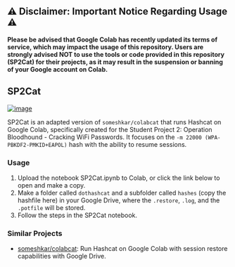 ## ⚠️ Disclaimer: Important Notice Regarding Usage ⚠️

**Please be advised that Google Colab has recently updated its terms of service, which may impact the usage of this repository. Users are strongly advised NOT to use the tools or code provided in this repository (SP2Cat) for their projects, as it may result in the suspension or banning of your Google account on Colab.**

## SP2Cat

[![image](https://colab.research.google.com/assets/colab-badge.svg)](https://colab.research.google.com/github/teddy-flow/SP2Cat/blob/master/SP2Cat.ipynb)

SP2Cat is an adapted version of `someshkar/colabcat` that runs Hashcat on Google Colab, specifically created for the Student Project 2: Operation Bloodhound - Cracking WiFi Passwords. It focuses on the `-m 22000 (WPA-PBKDF2-PMKID+EAPOL)` hash with the ability to resume sessions.

### Usage

1. Upload the notebook SP2Cat.ipynb to Colab, or click the link below to open and make a copy.
2. Make a folder called `dothashcat` and a subfolder called `hashes` (copy the hashfile here) in your Google Drive, where the `.restore`, `.log`, and the `.potfile` will be stored.
3. Follow the steps in the SP2Cat notebook.

### Similar Projects
- [someshkar/colabcat](https://github.com/someshkar/colabcat): Run Hashcat on Google Colab with session restore capabilities with Google Drive.

